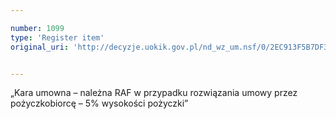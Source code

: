 ```yaml
---

number: 1099
type: 'Register item'
original_uri: 'http://decyzje.uokik.gov.pl/nd_wz_um.nsf/0/2EC913F5B7DF3B71C12572DD003297F7?OpenDocument'


---
```


„Kara umowna – należna RAF w przypadku rozwiązania umowy przez pożyczkobiorcę – 5% wysokości pożyczki”
